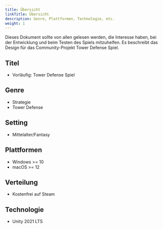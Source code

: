 ```yaml
---
title: Übersicht
linkTitle: Übersicht
description: Genre, Plattformen, Technologie, etc.
weight: 1
---
```


Dieses Dokument sollte von allen gelesen werden, die Interesse haben, bei der Entwicklung und beim Testen des Spiels mitzuhelfen.
Es beschreibt das Design für das Community-Projekt Tower Defense Spiel.

## Titel

* Vorläufig: Tower Defense Spiel

## Genre

* Strategie
* Tower Defense

## Setting

* Mittelalter/Fantasy

## Plattformen

* Windows >= 10
* macOS >= 12

## Verteilung

* Kostenfrei auf Steam

## Technologie

* Unity 2021 LTS
